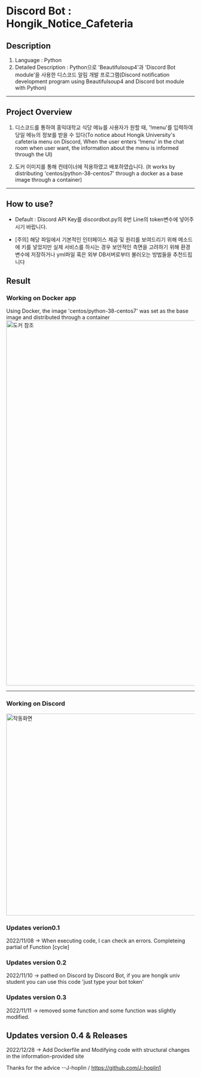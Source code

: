 # Discord Bot : Hongik_Notice_Cafeteria
## Description
1. Language : Python
2. Detailed Description : Python으로 'Beautifulsoup4'과 'Discord Bot module'을 사용한 디스코드 알림 개발 프로그램(Discord notification development program using Beautifulsoup4 and Discord bot module with Python)
---
## Project Overview
1. 디스코드를 통하여 홍익대학교 식당 메뉴를 사용자가 원할 때, '!menu'를 입력하여 당일 메뉴의 정보를 받을 수 있다(To notice about Hongik University's cafeteria menu on Discord, When the user enters '!menu' in the chat room when user want, the information about the menu is informed through the UI)

2. 도커 이미지를 통해 컨테이너에 적용하였고 배포하였습니다. (It works by distributing 'centos/python-38-centos7' through a docker as a base image through a container)
---

## How to use?
* Default : Discord API Key를 discordbot.py의 8번 Line의 token변수에 넣어주시기 바랍니다.

* [주의] 해당 파일에서 기본적인 인터페이스 제공 및 원리를 보여드리기 위해 메소드에 키를 넣었지만 실제 서비스를 하시는 경우 보안적인 측면을 고려하기 위해 환경변수에 저장하거나 yml파일 혹은 외부 DB서버로부터 불러오는 방법들을 추천드립니다

## Result
### Working on Docker app 
Using Docker, the image 'centos/python-38-centos7' was set as the base image and distributed through a container
<img width="977" alt="도커 참조" src="https://user-images.githubusercontent.com/112881296/209771366-c895a2ae-ef14-42cb-a907-3326628fae2d.png">

----
### Working on Discord
<img width="540" alt="작동화면" src="https://user-images.githubusercontent.com/112881296/209770998-7fffc30d-5012-4578-8a44-ca4cff834a4b.png">



### Updates verion0.1
2022/11/08 -> When executing code, I can check an errors. Completeing partial of Function [cycle]

### Updates version 0.2
2022/11/10 -> pathed on Discord by Discord Bot, if you are hongik univ student you can use this code 'just type your bot token'

### Updates version 0.3
2022/11/11 -> removed some function and some function was slightly modified.

## Updates version 0.4 & Releases
2022/12/28 -> Add Dockerfile and Modifying code with structural changes in the information-provided site

Thanks for the advice --J-hoplin / https://github.com/J-hoplin1
